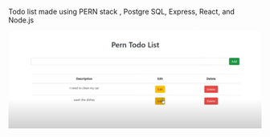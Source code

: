 Todo list made using PERN stack , Postgre SQL, Express, React, and Node.js

![Screenshot](capture.png)

